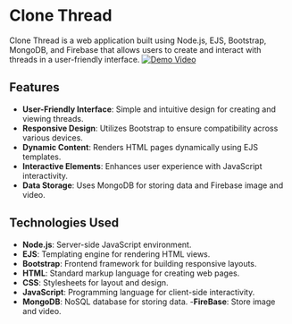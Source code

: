 # Clone Thread

Clone Thread is a web application built using Node.js, EJS, Bootstrap, MongoDB, and Firebase that allows users to create and interact with threads in a user-friendly interface.
[![Demo Video](https://img.youtube.com/vi/d7YTOqyRwPw/0.jpg)](https://youtu.be/d7YTOqyRwPw)

## Features

- **User-Friendly Interface**: Simple and intuitive design for creating and viewing threads.
- **Responsive Design**: Utilizes Bootstrap to ensure compatibility across various devices.
- **Dynamic Content**: Renders HTML pages dynamically using EJS templates.
- **Interactive Elements**: Enhances user experience with JavaScript interactivity.
- **Data Storage**: Uses MongoDB for storing data and Firebase image and video.


## Technologies Used

- **Node.js**: Server-side JavaScript environment.
- **EJS**: Templating engine for rendering HTML views.
- **Bootstrap**: Frontend framework for building responsive layouts.
- **HTML**: Standard markup language for creating web pages.
- **CSS**: Stylesheets for layout and design.
- **JavaScript**: Programming language for client-side interactivity.
- **MongoDB**: NoSQL database for storing data.
-**FireBase**: Store image and video.
